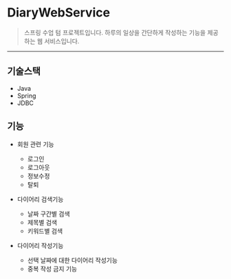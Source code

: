 # DiaryWebService
> 스프링 수업 텀 프로젝트입니다.
> 하루의 일상을 간단하게 작성하는 기능을 제공하는 웹 서비스입니다.
***

## 기술스택
* Java
* Spring
* JDBC

## 기능
* 회원 관련 기능
  * 로그인
  * 로그아웃
  * 정보수정
  * 탈퇴

* 다이어리 검색기능
  * 날짜 구간별 검색
  * 제목별 검색
  * 키워드별 검색
 
* 다이어리 작성기능
  * 선택 날짜에 대한 다이어리 작성기능
  * 중복 작성 금지 기능
 
